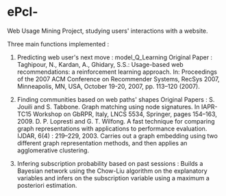 # ePcl-
Web Usage Mining Project, studying users' interactions with a website. 

Three main functions implemented : 

1) Predicting web user's next move : model_Q_Learning 
  Original Paper : Taghipour, N., Kardan, A., Ghidary, S.S.: Usage-based web recommendations: a reinforcement learning approach. In: Proceedings of the 2007 ACM Conference on Recommender Systems, RecSys 2007, Minneapolis, MN, USA, October 19-20, 2007, pp. 113–120 (2007). 
	
2) Finding communities based on web paths' shapes 
	Original Papers : 
		S. Jouili and S. Tabbone. Graph matching using node signatures. In IAPR-TC15 Workshop on GbRPR, Italy, LNCS 5534, Springer, pages 154–163, 2009.
		D. P. Lopresti and G. T. Wilfong. A fast technique for comparing graph representations with applications to performance evaluation. IJDAR, 6(4) : 219–229, 2003. 
	Carries out a graph embedding using two different graph representation methods, and then applies an agglomerative clustering. 
	
3) Infering subscription probability based on past sessions : 
	Builds a Bayesian network using the Chow-Liu algorithm on the explanatory variables and infers on the subscription variable using a maximum a posteriori estimation. 
	

